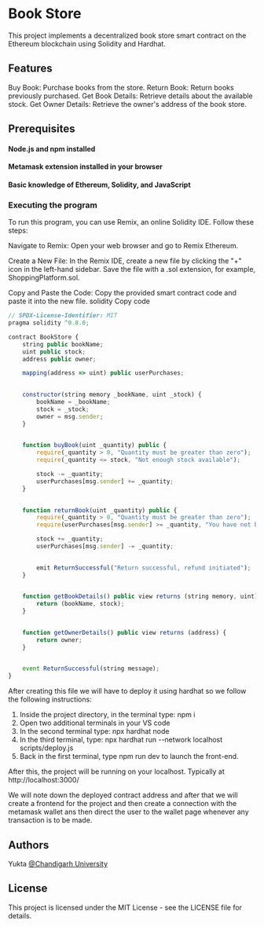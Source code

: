 # Book Store

This project implements a decentralized book store smart contract on the Ethereum blockchain using Solidity and Hardhat.

## Features 
Buy Book: Purchase books from the store.
Return Book: Return books previously purchased.
Get Book Details: Retrieve details about the available stock.
Get Owner Details: Retrieve the owner's address of the book store.

## Prerequisites
#### Node.js and npm installed
#### Metamask extension installed in your browser
#### Basic knowledge of Ethereum, Solidity, and JavaScript

### Executing the program
To run this program, you can use Remix, an online Solidity IDE. Follow these steps:

Navigate to Remix: Open your web browser and go to Remix Ethereum.

Create a New File: In the Remix IDE, create a new file by clicking the "+" icon in the left-hand sidebar. Save the file with a .sol extension, for example, ShoppingPlatform.sol.

Copy and Paste the Code: Copy the provided smart contract code and paste it into the new file. solidity Copy code

```js
// SPDX-License-Identifier: MIT
pragma solidity ^0.8.0;

contract BookStore {
    string public bookName;
    uint public stock;
    address public owner;

    mapping(address => uint) public userPurchases; 

    
    constructor(string memory _bookName, uint _stock) {
        bookName = _bookName;
        stock = _stock;
        owner = msg.sender;
    }

   
    function buyBook(uint _quantity) public {
        require(_quantity > 0, "Quantity must be greater than zero");
        require(_quantity <= stock, "Not enough stock available");

        stock -= _quantity;
        userPurchases[msg.sender] += _quantity;
    }

  
    function returnBook(uint _quantity) public {
        require(_quantity > 0, "Quantity must be greater than zero");
        require(userPurchases[msg.sender] >= _quantity, "You have not bought enough books to return");

        stock += _quantity;
        userPurchases[msg.sender] -= _quantity;

        
        emit ReturnSuccessful("Return successful, refund initiated");
    }

    
    function getBookDetails() public view returns (string memory, uint) {
        return (bookName, stock);
    }

  
    function getOwnerDetails() public view returns (address) {
        return owner;
    }

    
    event ReturnSuccessful(string message);
}

```
After creating this file we will have to deploy it using hardhat so we follow the following instructions:

1. Inside the project directory, in the terminal type: npm i
2. Open two additional terminals in your VS code
3. In the second terminal type: npx hardhat node
4. In the third terminal, type: npx hardhat run --network localhost scripts/deploy.js
5. Back in the first terminal, type npm run dev to launch the front-end.

After this, the project will be running on your localhost. 
Typically at http://localhost:3000/

We will note down the deployed contract address and after that we will create a frontend for the project and then create a connection with the metamask wallet ans then direct the user to the wallet page whenever any transaction is to be made.

## Authors
Yukta
[@Chandigarh University](https://www.linkedin.com/in/yukta-/)
## License
This project is licensed under the MIT License - see the LICENSE file for details.
